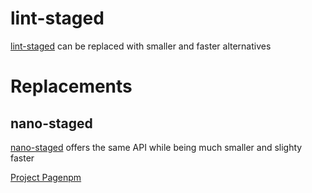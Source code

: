 # lint-staged

[lint-staged](https://github.com/lint-staged/lint-staged) can be replaced with smaller and faster alternatives

# Replacements

## nano-staged

[nano-staged](https://github.com/usmanyunusov/nano-staged) offers the same API while being much smaller and slighty faster

[Project Page](https://github.com/usmanyunusov/nano-staged)[npm](https://www.npmjs.com/package/nano-staged)
